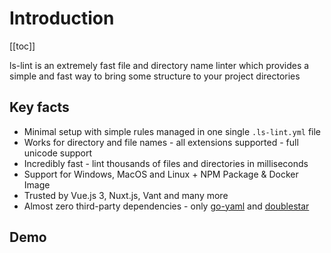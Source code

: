# Introduction

[[toc]]

ls-lint is an extremely fast file and directory name linter which provides a simple and fast way to bring some structure to your project directories

## Key facts

- Minimal setup with simple rules managed in one single `.ls-lint.yml` file
- Works for directory and file names - all extensions supported - full unicode support
- Incredibly fast - lint thousands of files and directories in milliseconds
- Support for Windows, MacOS and Linux + NPM Package & Docker Image
- Trusted by Vue.js 3, Nuxt.js, Vant and many more
- Almost zero third-party dependencies - only [go-yaml](https://github.com/go-yaml/yaml) and [doublestar](https://github.com/bmatcuk/doublestar)

## Demo

<DemoTermynal/>
